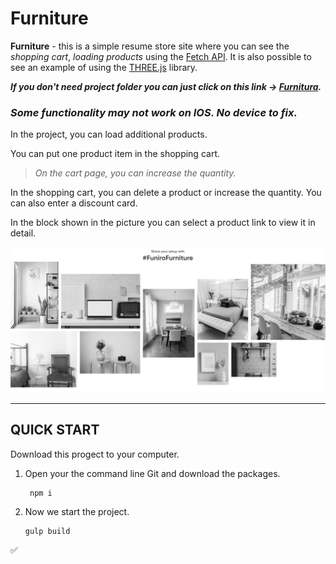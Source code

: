 # Furniture
**Furniture** - this is a simple resume store site where you can see the *shopping cart*, *loading products* using the [Fetch API](https://developer.mozilla.org/en-US/docs/Web/API/Fetch_API/Using_Fetch).
It is also possible to see an example of using the [THREE.js](https://threejs.org/) library.

***If you don't need project folder you can just click on this link -> [Furnitura](https://danilnefedov.github.io/Furniture/).***

### ***Some functionality may not work on IOS. No device to fix.***

In the project, you can load additional products.

You can put one product item in the shopping cart. 
>*On the cart page, you can increase the quantity.*

In the shopping cart, you can delete a product or increase the quantity. You can also enter a discount card.

In the block shown in the picture you can select a product link to view it in detail.

![Block products](img/readME/3d-page.jpg "Products")


___
## QUICK START
Download this progect to your computer.
1. Open your the command line Git and download the packages.
   ```
    npm i
   ```
2. Now we start the project.
   ```
   gulp build
   ```
:white_check_mark:
